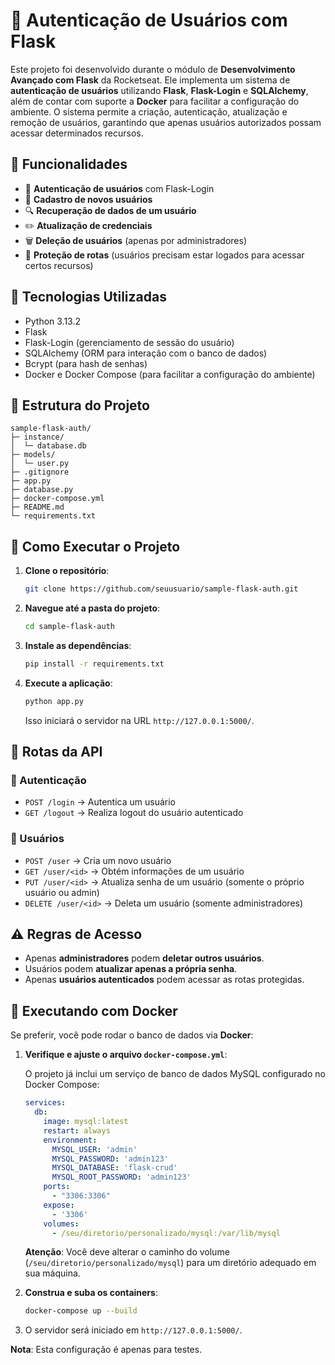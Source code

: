# 🔐 Autenticação de Usuários com Flask

Este projeto foi desenvolvido durante o módulo de **Desenvolvimento Avançado com Flask** da Rocketseat. Ele implementa um sistema de **autenticação de usuários** utilizando **Flask**, **Flask-Login** e **SQLAlchemy**, além de contar com suporte a **Docker** para facilitar a configuração do ambiente. O sistema permite a criação, autenticação, atualização e remoção de usuários, garantindo que apenas usuários autorizados possam acessar determinados recursos.

## 📌 Funcionalidades

- 🔑 **Autenticação de usuários** com Flask-Login
- 📝 **Cadastro de novos usuários**
- 🔍 **Recuperação de dados de um usuário**
- ✏️ **Atualização de credenciais**
- 🗑 **Deleção de usuários** (apenas por administradores)
- 🔐 **Proteção de rotas** (usuários precisam estar logados para acessar certos recursos)

## 🚀 Tecnologias Utilizadas

- Python 3.13.2
- Flask
- Flask-Login (gerenciamento de sessão do usuário)
- SQLAlchemy (ORM para interação com o banco de dados)
- Bcrypt (para hash de senhas)
- Docker e Docker Compose (para facilitar a configuração do ambiente)

## 📂 Estrutura do Projeto

```
sample-flask-auth/
├─ instance/
│  └─ database.db
├─ models/
│  └─ user.py
├─ .gitignore
├─ app.py
├─ database.py
├─ docker-compose.yml
├─ README.md
└─ requirements.txt
```

## 📝 Como Executar o Projeto

1. **Clone o repositório**:

   ```bash
   git clone https://github.com/seuusuario/sample-flask-auth.git
   ```

2. **Navegue até a pasta do projeto**:

   ```bash
   cd sample-flask-auth
   ```

3. **Instale as dependências**:

   ```bash
   pip install -r requirements.txt
   ```

4. **Execute a aplicação**:

   ```bash
   python app.py
   ```

   Isso iniciará o servidor na URL `http://127.0.0.1:5000/`.

## 🔄 Rotas da API

### 🔑 Autenticação

- `POST /login` → Autentica um usuário
- `GET /logout` → Realiza logout do usuário autenticado

### 📝 Usuários

- `POST /user` → Cria um novo usuário
- `GET /user/<id>` → Obtém informações de um usuário
- `PUT /user/<id>` → Atualiza senha de um usuário (somente o próprio usuário ou admin)
- `DELETE /user/<id>` → Deleta um usuário (somente administradores)

## ⚠️ Regras de Acesso

- Apenas **administradores** podem **deletar outros usuários**.
- Usuários podem **atualizar apenas a própria senha**.
- Apenas **usuários autenticados** podem acessar as rotas protegidas.

## 🐳 Executando com Docker

Se preferir, você pode rodar o banco de dados via **Docker**:

1. **Verifique e ajuste o arquivo `docker-compose.yml`**:

   O projeto já inclui um serviço de banco de dados MySQL configurado no Docker Compose:

   ```yaml
   services:
     db:
       image: mysql:latest
       restart: always
       environment:
         MYSQL_USER: 'admin'
         MYSQL_PASSWORD: 'admin123'
         MYSQL_DATABASE: 'flask-crud'
         MYSQL_ROOT_PASSWORD: 'admin123'
       ports:
         - "3306:3306"
       expose:
         - '3306'
       volumes:
         - /seu/diretorio/personalizado/mysql:/var/lib/mysql
   ```

   **Atenção**: Você deve alterar o caminho do volume (`/seu/diretorio/personalizado/mysql`) para um diretório adequado em sua máquina.

2. **Construa e suba os containers**:

   ```bash
   docker-compose up --build
   ```

3. O servidor será iniciado em `http://127.0.0.1:5000/`.

**Nota**: Esta configuração é apenas para testes.

